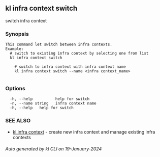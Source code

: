 ## kl infra context switch

switch infra context

### Synopsis

```
This command let switch between infra contexts.
Example:
  # switch to existing infra context by selecting one from list 
  kl infra context switch

	# switch to infra context with infra context name
	kl infra context switch --name <infra context_name>
	
```

### Options

```
  -h, --help          help for switch
  -n, --name string   infra context name
  -h, --help   help for switch
```

### SEE ALSO

* [kl infra context](kl_infra_context.md)  - create new infra context and manage existing infra contexts

###### Auto generated by kl CLI on 19-January-2024
